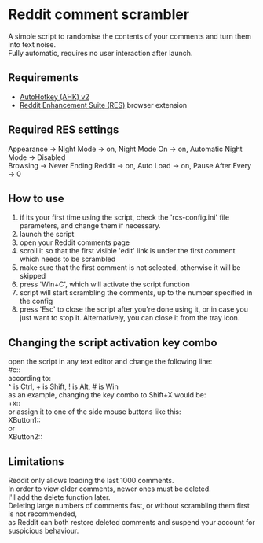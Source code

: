 # Reddit comment scrambler
A simple script to randomise the contents of your comments and turn them into text noise.  
Fully automatic, requires no user interaction after launch.

## Requirements
* [AutoHotkey (AHK) v2](https://www.autohotkey.com/)  
* [Reddit Enhancement Suite (RES)](https://redditenhancementsuite.com/) browser extension

## Required RES settings
Appearance -> Night Mode -> on, Night Mode On -> on, Automatic Night Mode -> Disabled  
Browsing -> Never Ending Reddit -> on, Auto Load -> on, Pause After Every -> 0 

## How to use
1) if its your first time using the script, check the 'rcs-config.ini' file parameters, and change them if necessary.
2) launch the script
3) open your Reddit comments page
4) scroll it so that the first visible 'edit' link is under the first comment which needs to be scrambled
5) make sure that the first comment is not selected, otherwise it will be skipped
7) press 'Win+C', which will activate the script function
8) script will start scrambling the comments, up to the number specified in the config
9) press 'Esc' to close the script after you're done using it, or in case you just want to stop it. Alternatively, you can close it from the tray icon.

## Changing the script activation key combo 
open the script in any text editor and change the following line:  
#c::  
according to:  
^ is Ctrl, + is Shift, ! is Alt, # is Win  
as an example, changing the key combo to Shift+X would be:  
+x::  
or assign it to one of the side mouse buttons like this:  
XButton1::    
or  
XButton2::

## Limitations

Reddit only allows loading the last 1000 comments.  
In order to view older comments, newer ones must be deleted.  
I'll add the delete function later.   
Deleting large numbers of comments fast, or without scrambling them first is not recommended,   
as Reddit can both restore deleted comments and suspend your account for suspicious behaviour.   
